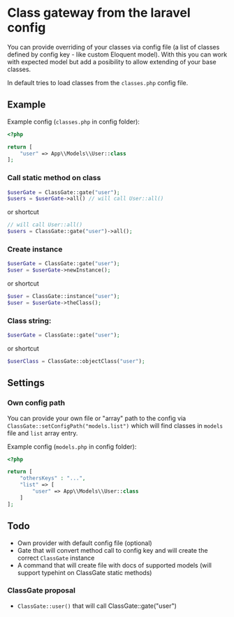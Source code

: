 # Class gateway from the laravel config

You can provide overriding of your classes via config file (a list of classes defined by config key - like custom Eloquent model). With this you can work with expected model but add a posibility to allow extending of your base classes.

In default tries to load classes from the `classes.php` config file.

## Example

Example config (`classes.php` in config folder):

```php
<?php

return [
	"user" => App\\Models\\User::class
];
``` 

### Call static method on class

```php
$userGate = ClassGate::gate("user");
$users = $userGate->all() // will call User::all()
```

or shortcut

```php
// will call User::all()
$users = ClassGate::gate("user")->all();
```

### Create instance

```php
$userGate = ClassGate::gate("user");
$user = $userGate->newInstance();
```

or shortcut

```php
$user = ClassGate::instance("user");
$user = $userGate->theClass();
```

### Class string:

```php
$userGate = ClassGate::gate("user");
```

or shortcut

```php
$userClass = ClassGate::objectClass("user");
```

## Settings

### Own config path

You can provide your own file or "array" path to the config via `ClassGate::setConfigPath("models.list")` which will find classes in `models` file and `list` array entry.

Example config (`models.php` in config folder):

```php
<?php

return [	
	"othersKeys" : "...",
	"list" => [
		"user" => App\\Models\\User::class
	]
];
``` 

## Todo

* Own provider with default config file (optional)
* Gate that will convert method call to config key and will create the correct `ClassGate` instance
* A command that will create file with docs of supported models (will support typehint on ClassGate static methods)

### ClassGate proposal

* `ClassGate::user()` that will call ClassGate::gate("user")
